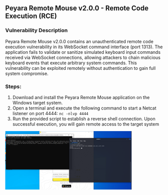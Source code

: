 ## Peyara Remote Mouse v2.0.0 - Remote Code Execution (RCE)

### Vulnerability Description
Peyara Remote Mouse v2.0.0 contains an unauthenticated remote code execution vulnerability in its WebSocket command interface (port 1313). The application fails to validate or sanitize simulated keyboard input commands received via WebSocket connections, allowing attackers to chain malicious keyboard events that execute arbitrary system commands. This vulnerability can be exploited remotely without authentication to gain full system compromise.
### Steps:

1. Download and install the Peyara Remote Mouse application on the Windows target system.
2. Open a terminal and execute the following command to start a Netcat listener on port 4444:
    ```nc -nlvp 4444```
3. Run the provided script to establish a reverse shell connection. Upon successful execution, you will gain remote access to the target system

<img src="https://raw.githubusercontent.com/capture0x/Peyara/refs/heads/main/peyara.png" width="80%"></img>

 


